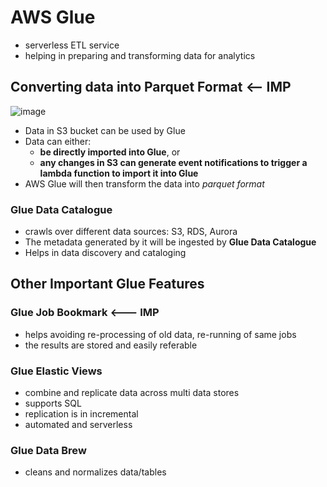 

# AWS Glue

- serverless ETL service
- helping in preparing and transforming data for analytics


## Converting data into Parquet Format <-- IMP

![image](Pasted_image_20240424170923.png)
- Data in S3 bucket can be used by Glue
- Data can either:
	- **be directly imported into Glue**, or
	- **any changes in S3 can generate event notifications to trigger a lambda function to import it into Glue**
- AWS Glue will then transform the data into *parquet format*


### Glue Data Catalogue

- crawls over different data sources: S3, RDS, Aurora
- The metadata generated by it will be ingested by **Glue Data Catalogue**
- Helps in data discovery and cataloging


## Other Important Glue Features


### Glue Job Bookmark <--- IMP

- helps avoiding re-processing of old data, re-running of same jobs
- the results are stored and easily referable 

### Glue Elastic Views

- combine and replicate data across multi data stores
- supports SQL
- replication is in incremental
- automated and serverless

### Glue Data Brew

- cleans and normalizes data/tables 

